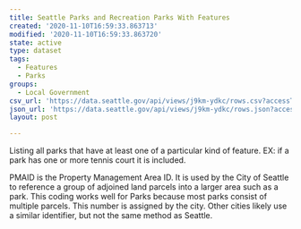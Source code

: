```yaml
---
title: Seattle Parks and Recreation Parks With Features
created: '2020-11-10T16:59:33.863713'
modified: '2020-11-10T16:59:33.863720'
state: active
type: dataset
tags:
  - Features
  - Parks
groups:
  - Local Government
csv_url: 'https://data.seattle.gov/api/views/j9km-ydkc/rows.csv?accessType=DOWNLOAD'
json_url: 'https://data.seattle.gov/api/views/j9km-ydkc/rows.json?accessType=DOWNLOAD'
layout: post

---
```

Listing all parks that have at least one of a particular kind of feature.  EX:  if a park has one or more tennis court it is included.

PMAID is the Property Management Area ID. It is used by the City of Seattle to reference a group of adjoined land parcels into a larger area such as a park. This coding works well for Parks because most parks consist of multiple parcels. This number is assigned by the city. Other cities likely use a similar identifier, but not the same method as Seattle.
